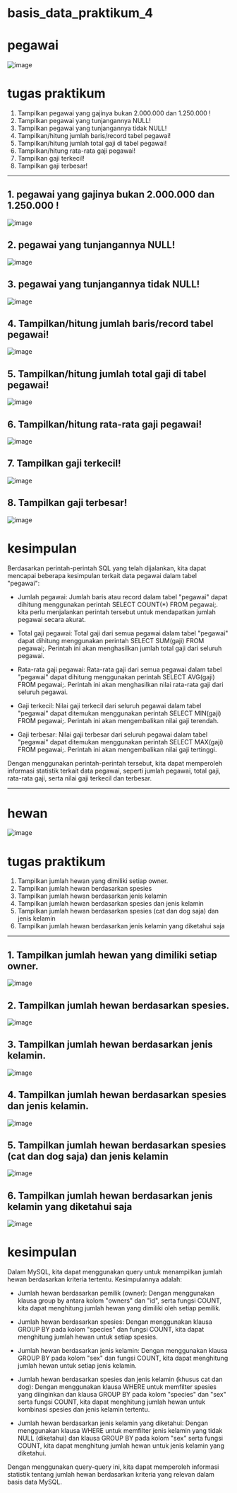 # basis_data_praktikum_4

# pegawai

![image](https://github.com/verz666/basis_data_praktikum_4/assets/115523263/6d9f7c91-9df9-47e3-b720-33a931b7a2aa)

# tugas praktikum
1. Tampilkan pegawai yang gajinya bukan 2.000.000 dan 1.250.000 !
2. Tampilkan pegawai yang tunjangannya NULL!
3. Tampilkan pegawai yang tunjangannya tidak NULL!
4. Tampilkan/hitung jumlah baris/record tabel pegawai!
5. Tampilkan/hitung jumlah total gaji di tabel pegawai!
6. Tampilkan/hitung rata-rata gaji pegawai!
7. Tampilkan gaji terkecil!
8. Tampilkan gaji terbesar!

---------

##  1. pegawai yang gajinya bukan 2.000.000 dan 1.250.000 !

![image](https://github.com/verz666/basis_data_praktikum_4/assets/115523263/cb1b0171-c5ee-41b6-b7fb-8194c7cafcaa)

## 2. pegawai yang tunjangannya NULL!

![image](https://github.com/verz666/basis_data_praktikum_4/assets/115523263/d8139ff2-fb11-4f48-b427-1ff8b64f536b)

## 3. pegawai yang tunjangannya tidak NULL!

![image](https://github.com/verz666/basis_data_praktikum_4/assets/115523263/7ffdd928-b674-4ad1-9bc6-672295651372)

## 4. Tampilkan/hitung jumlah baris/record tabel pegawai!

![image](https://github.com/verz666/basis_data_praktikum_4/assets/115523263/05a53d20-b7c5-479e-8953-66ae641e5c5f)

## 5. Tampilkan/hitung jumlah total gaji di tabel pegawai!

![image](https://github.com/verz666/basis_data_praktikum_4/assets/115523263/cacafc4f-0d40-4300-b553-cb6c9433a1c3)

## 6. Tampilkan/hitung rata-rata gaji pegawai!

![image](https://github.com/verz666/basis_data_praktikum_4/assets/115523263/2af63ce5-6a90-4720-9e1c-4d75c9eb1dca)

## 7. Tampilkan gaji terkecil!

![image](https://github.com/verz666/basis_data_praktikum_4/assets/115523263/145d3864-72da-4f8e-a8ae-a775065040f4)

## 8. Tampilkan gaji terbesar!

![image](https://github.com/verz666/basis_data_praktikum_4/assets/115523263/99c6b8b6-94da-4d09-ac28-7acf2690db3a)

# kesimpulan

Berdasarkan perintah-perintah SQL yang telah dijalankan, kita dapat mencapai beberapa kesimpulan terkait data pegawai dalam tabel "pegawai":

- Jumlah pegawai: Jumlah baris atau record dalam tabel "pegawai" dapat dihitung menggunakan perintah SELECT COUNT(*) FROM pegawai;. kita perlu menjalankan perintah tersebut untuk mendapatkan jumlah pegawai secara akurat.

- Total gaji pegawai: Total gaji dari semua pegawai dalam tabel "pegawai" dapat dihitung menggunakan perintah SELECT SUM(gaji) FROM pegawai;. Perintah ini akan menghasilkan jumlah total gaji dari seluruh pegawai.

- Rata-rata gaji pegawai: Rata-rata gaji dari semua pegawai dalam tabel "pegawai" dapat dihitung menggunakan perintah SELECT AVG(gaji) FROM pegawai;. Perintah ini akan menghasilkan nilai rata-rata gaji dari seluruh pegawai.

- Gaji terkecil: Nilai gaji terkecil dari seluruh pegawai dalam tabel "pegawai" dapat ditemukan menggunakan perintah SELECT MIN(gaji) FROM pegawai;. Perintah ini akan mengembalikan nilai gaji terendah.

- Gaji terbesar: Nilai gaji terbesar dari seluruh pegawai dalam tabel "pegawai" dapat ditemukan menggunakan perintah SELECT MAX(gaji) FROM pegawai;. Perintah ini akan mengembalikan nilai gaji tertinggi.

Dengan menggunakan perintah-perintah tersebut, kita dapat memperoleh informasi statistik terkait data pegawai, seperti jumlah pegawai, total gaji, rata-rata gaji, serta nilai gaji terkecil dan terbesar.

------

# hewan

![image](https://github.com/verz666/basis_data_praktikum_4/assets/115523263/ac3afbfb-aa47-461f-b86b-1499bdb9b984)

# tugas praktikum

1. Tampilkan jumlah hewan yang dimiliki setiap owner.
2. Tampilkan jumlah hewan berdasarkan spesies
3. Tampilkan jumlah hewan berdasarkan jenis kelamin
4. Tampilkan jumlah hewan berdasarkan spesies dan jenis kelamin
5. Tampilkan jumlah hewan berdasarkan spesies (cat dan dog saja) dan jenis kelamin
6. Tampilkan jumlah hewan berdasarkan jenis kelamin yang diketahui saja

-----

## 1. Tampilkan jumlah hewan yang dimiliki setiap owner.

![image](https://github.com/verz666/basis_data_praktikum_4/assets/115523263/fd448eb4-fa41-4a45-a28a-f18a699a2f97)

## 2. Tampilkan jumlah hewan berdasarkan spesies.

![image](https://github.com/verz666/basis_data_praktikum_4/assets/115523263/ef695501-d36b-4fa3-a613-b8c9c90ef235)

## 3. Tampilkan jumlah hewan berdasarkan jenis kelamin.

![image](https://github.com/verz666/basis_data_praktikum_4/assets/115523263/9aeb5a8c-6f98-4748-a641-f768fce269a2)

## 4. Tampilkan jumlah hewan berdasarkan spesies dan jenis kelamin.

![image](https://github.com/verz666/basis_data_praktikum_4/assets/115523263/e0236dbd-aa6e-4819-b9b9-f5e60b171a73)

## 5. Tampilkan jumlah hewan berdasarkan spesies (cat dan dog saja) dan jenis kelamin

![image](https://github.com/verz666/basis_data_praktikum_4/assets/115523263/e1b7f8e2-e202-420c-99ff-5ee5615b2ded)

## 6. Tampilkan jumlah hewan berdasarkan jenis kelamin yang diketahui saja

![image](https://github.com/verz666/basis_data_praktikum_4/assets/115523263/5786507f-1d64-4b86-b742-c5180f949ea4)

# kesimpulan 

Dalam MySQL, kita dapat menggunakan query untuk menampilkan jumlah hewan berdasarkan kriteria tertentu. Kesimpulannya adalah:

- Jumlah hewan berdasarkan pemilik (owner): Dengan menggunakan klausa group by antara kolom "owners" dan "id", serta fungsi COUNT, kita dapat menghitung jumlah hewan yang dimiliki oleh setiap pemilik.

- Jumlah hewan berdasarkan spesies: Dengan menggunakan klausa GROUP BY pada kolom "species" dan fungsi COUNT, kita dapat menghitung jumlah hewan untuk setiap spesies.

- Jumlah hewan berdasarkan jenis kelamin: Dengan menggunakan klausa GROUP BY pada kolom "sex" dan fungsi COUNT, kita dapat menghitung jumlah hewan untuk setiap jenis kelamin.

- Jumlah hewan berdasarkan spesies dan jenis kelamin (khusus cat dan dog): Dengan menggunakan klausa WHERE untuk memfilter spesies yang diinginkan dan klausa GROUP BY pada kolom "species" dan "sex" serta fungsi COUNT, kita dapat menghitung jumlah hewan untuk kombinasi spesies dan jenis kelamin tertentu.

- Jumlah hewan berdasarkan jenis kelamin yang diketahui: Dengan menggunakan klausa WHERE untuk memfilter jenis kelamin yang tidak NULL (diketahui) dan klausa GROUP BY pada kolom "sex" serta fungsi COUNT, kita dapat menghitung jumlah hewan untuk jenis kelamin yang diketahui.

Dengan menggunakan query-query ini, kita dapat memperoleh informasi statistik tentang jumlah hewan berdasarkan kriteria yang relevan dalam basis data MySQL.

